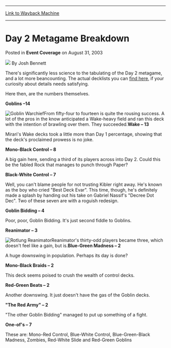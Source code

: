 
---
[Link to Wayback Machine](https://web.archive.org/web/20220807161902/https://magic.wizards.com/en/articles/archive/event-coverage/day-2-metagame-breakdown-2003-08-31)

[_metadata_:author]:- "Josh Bennett"
[_metadata_:description]:- "There's significantly less science to the tabulating of the Day 2 metagame, and a lot more beancounting. The actual decklists you can find here, if your curiosity about details needs satisfying.Here then, are the numbers themselves.Goblins –14From fifty-four to fourteen is quite the rousing success. A lot of the pros in the know anticipated a Wake-heavy field and ran this deck"
[_metadata_:generator]:- "Drupal 7 (http://drupal.org)"
[_metadata_:node]:- "771321"
[_metadata_:publish_date]:- "2003-08-31"
[_metadata_:source]:- "div-main-content"
[_metadata_:title]:- "Day 2 Metagame Breakdown"
[_metadata_:wayback_capture_timestamp]:- "2022-08-07 16:19:02"
[_metadata_:wayback_raw_url]:- "https://web.archive.org/web/20220807161902id_/https://magic.wizards.com/en/articles/archive/event-coverage/day-2-metagame-breakdown-2003-08-31"
[_metadata_:wayback_url]:- "https://magic.wizards.com/en/articles/archive/event-coverage/day-2-metagame-breakdown-2003-08-31"
---


Day 2 Metagame Breakdown
========================



 Posted in **Event Coverage**
 on August 31, 2003 






![](https://media.magic.wizards.com/styles/auth_small/public/images/person/authorpic_joshbennett.jpg)
By Josh Bennett











There's significantly less science to the tabulating of the Day 2 metagame, and a lot more beancounting. The actual decklists you can [find here](/en/articles/archive/event-coverage/2003-grand-prix-atlanta-day-2-decks-2003-08-31), if your curiosity about details needs satisfying.

Here then, are the numbers themselves.

**Goblins –14**

![Goblin Warchief](http://gatherer.wizards.com/Handlers/Image.ashx?type=card&name=Goblin+Warchief)From fifty-four to fourteen is quite the rousing success. A lot of the pros in the know anticipated a Wake-heavy field and ran this deck with the intention of brawling over them. They succeeded.**Wake – 13**

Mirari's Wake decks took a little more than Day 1 percentage, showing that the deck's proclaimed prowess is no joke.

**Mono-Black Control – 8**

A big gain here, sending a third of its players across into Day 2. Could this be the fabled Rock that manages to punch through Paper?

**Black-White Control – 7**

Well, you can't blame people for not trusting Kibler right away. He's known as the boy who cried "Best Deck Evar". This time, though, he's definitely made a splash by handing out his take on Gabriel Nassif's "Decree Dot Dec". Two of these seven are with a roguish redesign.

**Goblin Bidding – 4**

Poor, poor, Goblin Bidding. It's just second fiddle to Goblins. 

**Reanimator – 3**

![Rotlung Reanimator](http://gatherer.wizards.com/Handlers/Image.ashx?type=card&name=Rotlung+Reanimator)Reanimator's thirty-odd players became three, which doesn't feel like a gain, but is.**Blue-Green Madness – 2**

A huge downswing in population. Perhaps its day is done?

**Mono-Black Braids – 2**

This deck seems poised to crush the wealth of control decks.

**Red-Green Beats – 2**

Another downswing. It just doesn't have the gas of the Goblin decks.

**"The Red Army" – 2**

"The other Goblin Bidding" managed to put up something of a fight.

**One-of's – 7**

These are: Mono-Red Control, Blue-White Control, Blue-Green-Black Madness, Zombies, Red-White Slide and Red-Green Goblins







